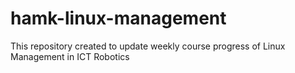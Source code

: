 # hamk-linux-management
This repository created to update weekly course progress of Linux Management in ICT Robotics
